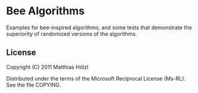Bee Algorithms
==============

Examples for bee-inspired algorithms, and some tests that demonstrate
the superiority of randomized versions of the algorithms.

License
-------

Copyright (C) 2011 Matthias Hölzl

Distributed under the terms of the Microsoft Reciprocal License
(Ms-RL).  See the file COPYING.

